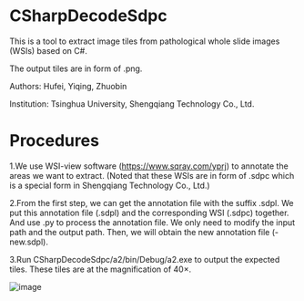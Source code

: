 # CSharpDecodeSdpc
This is a tool to extract image tiles from pathological whole slide images (WSIs) based on C#.

The output tiles are in form of .png.

Authors: Hufei, Yiqing, Zhuobin

Institution: Tsinghua University, Shengqiang Technology Co., Ltd.

# Procedures

1.We use WSI-view software (https://www.sqray.com/yprj) to annotate the areas we want to extract. (Noted that these WSIs are in form of .sdpc which is a special form in Shengqiang Technology Co., Ltd.)

2.From the first step, we can get the annotation file with the suffix .sdpl. We put this annotation file (.sdpl) and the corresponding WSI (.sdpc) together. And use .py to process the annotation file. We only need to modify the input path and the output path. Then, we will obtain the new annotation file (-new.sdpl).

3.Run CSharpDecodeSdpc/a2/bin/Debug/a2.exe to output the expected tiles. These tiles are at the magnification of 40×.

![image](https://user-images.githubusercontent.com/39789261/177021272-13b75f03-07f4-40f5-9827-a862a754e9b7.png)
